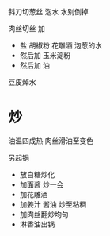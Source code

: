 

斜刀切葱丝 泡水 水别倒掉

肉丝切丝 加
- 盐 胡椒粉 花雕酒 泡葱的水
- 然后加 玉米淀粉
- 然后加 油

豆皮焯水
# 炒
油温四成热 肉丝滑油至变色

另起锅 
- 放白糖炒化
- 加面酱 炒一会
- 加花雕酒
- 加姜汁 酱油 炒至粘稠
- 加肉丝翻炒均匀
- 淋香油出锅



